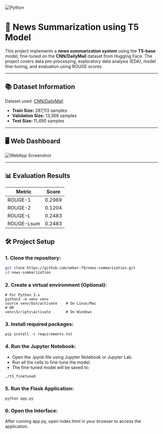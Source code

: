 ![Python](https://img.shields.io/badge/python-3670A0?style=flat&logo=python&logoColor=ffdd54)
# 📰 News Summarization using T5 Model

This project implements a **news summarization system** using the **T5-base** model, fine-tuned on the **CNN/DailyMail** dataset from Hugging Face. The project covers data pre-processing, exploratory data analysis (EDA), model fine-tuning, and evaluation using ROUGE scores.

---

## 📚 Dataset Information

Dataset used: [CNN/DailyMail](https://huggingface.co/datasets/abisee/cnn_dailymail)

- **Train Size:** 287,113 samples  
- **Validation Size:** 13,368 samples  
- **Test Size:** 11,490 samples  

---

## 🖥️ Web Dashboard

![WebApp Screenshot](https://i.imgur.com/t3QIc1Y.jpeg)

---

## 📊 Evaluation Results

| Metric      | Score  |
|-------------|--------|
| ROUGE-1     | 0.2969 |
| ROUGE-2     | 0.1204 |
| ROUGE-L     | 0.2483 |
| ROUGE-Lsum  | 0.2483 |


## 🛠️ Project Setup

### 1. **Clone the repository:**
```bash
git clone https://github.com/omkar-79/news-summarization.git
cd news-summarization
```

### 2. **Create a virtual environment (Optional):**
```
# For Python 3.x
python3 -m venv venv
source venv/bin/activate    # On Linux/Mac
# OR
venv\Scripts\activate       # On Windows
```

### 3. **Install required packages:**
```
pip install -r requirements.txt
```

### 4. **Run the Jupyter Notebook:**
- Open the .ipynb file using Jupyter Notebook or Jupyter Lab.
- Run all the cells to fine-tune the model.
- The fine-tuned model will be saved to:
```
./t5_finetuned
```

### 5. **Run the Flask Application:**
```
python app.py
```

### 6. **Open the Interface:**
After running app.py, open index.html in your browser to access the application.

